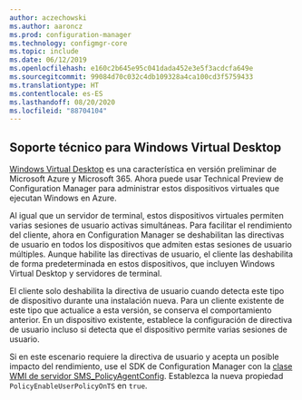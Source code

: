 ```yaml
---
author: aczechowski
ms.author: aaroncz
ms.prod: configuration-manager
ms.technology: configmgr-core
ms.topic: include
ms.date: 06/12/2019
ms.openlocfilehash: e160c2b645e95c041dada452e3e5f3acdcfa649e
ms.sourcegitcommit: 99084d70c032c4db109328a4ca100cd3f5759433
ms.translationtype: HT
ms.contentlocale: es-ES
ms.lasthandoff: 08/20/2020
ms.locfileid: "88704104"
---
```

## <a name="support-for-windows-virtual-desktop"></a><a name="bkmk_winsku"></a> Soporte técnico para Windows Virtual Desktop

<!--3556025-->

[Windows Virtual Desktop](/azure/virtual-desktop/) es una característica en versión preliminar de Microsoft Azure y Microsoft 365. Ahora puede usar Technical Preview de Configuration Manager para administrar estos dispositivos virtuales que ejecutan Windows en Azure.

Al igual que un servidor de terminal, estos dispositivos virtuales permiten varias sesiones de usuario activas simultáneas. Para facilitar el rendimiento del cliente, ahora en Configuration Manager se deshabilitan las directivas de usuario en todos los dispositivos que admiten estas sesiones de usuario múltiples. Aunque habilite las directivas de usuario, el cliente las deshabilita de forma predeterminada en estos dispositivos, que incluyen Windows Virtual Desktop y servidores de terminal.

El cliente solo deshabilita la directiva de usuario cuando detecta este tipo de dispositivo durante una instalación nueva. Para un cliente existente de este tipo que actualice a esta versión, se conserva el comportamiento anterior. En un dispositivo existente, establece la configuración de directiva de usuario incluso si detecta que el dispositivo permite varias sesiones de usuario.

Si en este escenario requiere la directiva de usuario y acepta un posible impacto del rendimiento, use el SDK de Configuration Manager con la [clase WMI de servidor SMS_PolicyAgentConfig](../../../../../develop/reference/core/clients/config/sms_policyagentconfig-server-wmi-class.md). Establezca la nueva propiedad `PolicyEnableUserPolicyOnTS` en `true`.